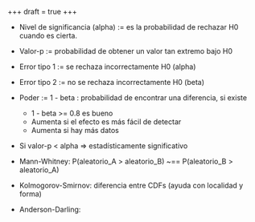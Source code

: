 +++
draft = true
+++

- Nivel de significancia (alpha) := es la probabilidad de rechazar H0 cuando es cierta.
- Valor-p := probabilidad de obtener un valor tan extremo bajo H0
- Error tipo 1 := se rechaza incorrectamente H0 (alpha)
- Error tipo 2 := no se rechaza incorrectamente H0 (beta)
- Poder := 1 - beta : probabilidad de encontrar una diferencia, si existe
  - 1 - beta >= 0.8 es bueno
  - Aumenta si el efecto es más fácil de detectar
  - Aumenta si hay más datos
- Si valor-p < alpha => estadísticamente significativo

- Mann-Whitney: P(aleatorio_A > aleatorio_B) ~== P(aleatorio_B > aleatorio_A)
- Kolmogorov-Smirnov: diferencia entre CDFs (ayuda con localidad y forma)
- Anderson-Darling:
